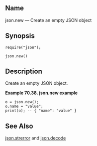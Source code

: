<a name="lua.ref.json.new"></a>
## Name

json.new — Create an empty JSON object

<a name="idp16553392"></a>
## Synopsis

`require("json");`

`json.new()`

<a name="idp16556352"></a>
## Description

Create an empty JSON object.

<a name="lua.ref.new.example"></a>

**Example 70.38. json.new example**

```
o = json.new();
o.name = "value";
print(o); -- { "name": "value" }
```

<a name="idp16560720"></a>
## See Also

[json.strerror](lua.ref.json.strerror "json.strerror") and [json.decode](lua.ref.json.decode.php "json.decode")

